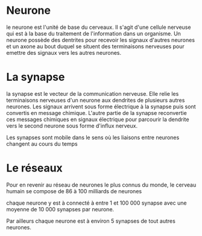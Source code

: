# Neurone

le neurone est l'unité de base du cerveaux. Il s'agit d'une cellule nerveuse qui
est à la base du traitement de l'information dans un organisme. Un neurone
possède des dentrites pour recevoir les signaux d'autres neurones et un axone au
bout duquel se situent des terminaisons nerveuses pour emettre des signaux vers
les autres neurones.

# La synapse

la synapse est le vecteur de la communication nerveuse. Elle relie les
terminaisons nerveuses d'un neurone aux dendrites de plusieurs autres
neurones. Les signaux arrivent sous forme électrique à la synapse puis sont
convertis en message chimique. L'autre partie de la synapse reconvertie ces
messages chimiques en signaux électrique pour parcourir la dendrite vers le
second neurone sous forme d'influx nerveux.

Les synapses sont mobile dans le sens où les liaisons entre neurones changent au
cours du temps

# Le réseaux

Pour en revenir au réseau de neurones le plus connus du monde, le cerveau humain
se compose de 86 à 100 milliards de neurones

chaque neurone y est à connecté à entre 1 et 100 000 synapse avec une moyenne de
10 000 synapses par neurone.

Par ailleurs chaque neurone est à environ 5 synapses de tout autres neurones.
